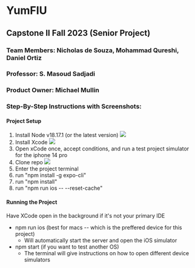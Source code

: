 # YumFIU
## Capstone II Fall 2023 (Senior Project)

### Team Members: Nicholas de Souza, Mohammad Qureshi, Daniel Ortiz
### Professor: S. Masoud Sadjadi
### Product Owner: Michael Mullin

### Step-By-Step Instructions with Screenshots:

#### Project Setup
1. Install Node v18.17.1 (or the latest version)
   ![](https://www.edureka.co/blog/content/ver.1554792280/uploads/2019/01/Step-1.png)
2. Install Xcode
   ![](https://matteomanferdini.com/wp-content/uploads/2022/08/app-store.png.webp)
3. Open xCode once, accept conditions, and run a test project simulator for the iphone 14 pro
4. Clone repo
   ![](https://docs.github.com/assets/cb-69468/images/help/repository/https-url-clone-cli.png)
5. Enter the project terminal
6. run "npm install -g expo-cli"
7. run "npm install"
8. run "npm run ios -- --reset-cache"

#### Running the Project 
Have XCode open in the background if it's not your primary IDE
- npm run ios (best for macs -- which is the preffered device for this project)
	- Will automatically start the server and open the iOS simulator
- npm start (if you want to test another OS)
	- The terminal will give instructions on how to open different device simulators 
